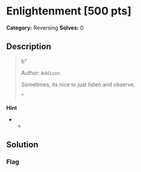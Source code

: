 # Enlightenment [500 pts]

**Category:** Reversing
**Solves:** 0

## Description
>b"<p>Author: <code>Addison</code></p><p>Sometimes, its nice to just listen and observe.</p>"

**Hint**
* -

## Solution

### Flag

